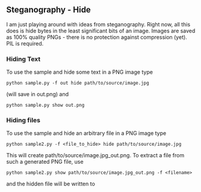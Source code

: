 Steganography - Hide
------------- 

I am just playing around with ideas from steganography. Right now, all this does is hide bytes in the least significant bits of an image. Images are saved as 100% quality PNGs - there is no protection against compression (yet). PIL is required.

### Hiding Text

To use the sample and hide some text in a PNG image type

    python sample.py -f out hide path/to/source/image.jpg

(will save in out.png) and

    python sample.py show out.png

### Hiding files

To use the sample and hide an arbitrary file in a PNG image type

    python sample2.py -f <file_to_hide> hide path/to/source/image.jpg

This will create path/to/source/image.jpg_out.png. To extract a file from such a generated
PNG file, use

    python sample2.py show path/to/source/image.jpg_out.png -f <filename>

and the hidden file will be written to <filename>